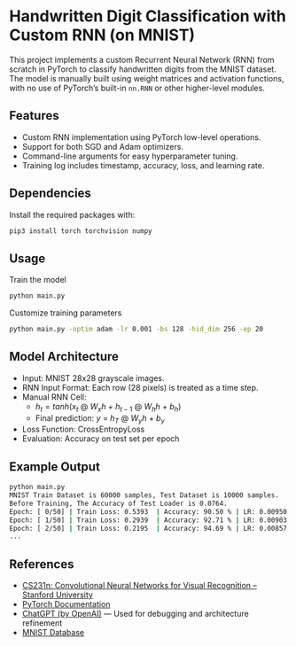 # Handwritten Digit Classification with Custom RNN (on MNIST)

This project implements a custom Recurrent Neural Network (RNN) from scratch in PyTorch to classify handwritten digits from the MNIST dataset. The model is manually built using weight matrices and activation functions, with no use of PyTorch’s built-in `nn.RNN` or other higher-level modules.

## Features

- Custom RNN implementation using PyTorch low-level operations.
- Support for both SGD and Adam optimizers.
- Command-line arguments for easy hyperparameter tuning.
- Training log includes timestamp, accuracy, loss, and learning rate.

## Dependencies

Install the required packages with:

```bash
pip3 install torch torchvision numpy
```

## Usage
Train the model
``` bash
python main.py
```
Customize training parameters
```bash
python main.py -optim adam -lr 0.001 -bs 128 -hid_dim 256 -ep 20
```
## Model Architecture
- Input: MNIST 28x28 grayscale images.
- RNN Input Format: Each row (28 pixels) is treated as a time step.
- Manual RNN Cell:
  - $h_t = tanh$($x_t$  @ $W_xh$ + $h_{t-1}$ @ $W_hh$ + $b_h$)
  - Final prediction: $y$ = $h_T$ @ $W_yh$ + $b_y$
- Loss Function: CrossEntropyLoss
- Evaluation: Accuracy on test set per epoch
## Example Output
```bash
python main.py
MNIST Train Dataset is 60000 samples, Test Dataset is 10000 samples.
Before Training, The Accuracy of Test Loader is 0.0764.
Epoch: [ 0/50] | Train Loss: 0.5393  | Accuracy: 90.50 % | LR: 0.00950 | Time: 28.11 s | Now: 2025-05-23 14:38:41.
Epoch: [ 1/50] | Train Loss: 0.2939  | Accuracy: 92.71 % | LR: 0.00903 | Time: 28.45 s | Now: 2025-05-23 14:39:09.
Epoch: [ 2/50] | Train Loss: 0.2195  | Accuracy: 94.69 % | LR: 0.00857 | Time: 30.66 s | Now: 2025-05-23 14:39:40.
...
```

## References

- [CS231n: Convolutional Neural Networks for Visual Recognition – Stanford University](http://cs231n.stanford.edu/)
- [PyTorch Documentation](https://pytorch.org/docs/stable/index.html)
- [ChatGPT (by OpenAI)](https://chat.openai.com/) — Used for debugging and architecture refinement
- [MNIST Database](http://yann.lecun.com/exdb/mnist/)